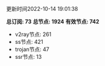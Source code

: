 更新时间2022-10-14 19:01:38

**总订阅: 73**
**总节点: 1924**
**有效节点: 742**
- v2ray节点: 261
- ss节点: 421
- trojan节点: 47
- ssr节点: 13
